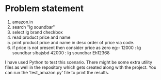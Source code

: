 # Problem statement

1. amazon.in
2. search "lg soundbar"
3. select lg brand checkbox
4. read product price and name
5. print product price and name in desc order of price via code.
6. if price is not present then consider price as zero
eg:- 
12000 : lg soundbar slbajsbd
42000 : lg soundbar Eh12368



I have used Python to test this scenario. There might be some extra utility files as well in the repository which gets created along with the project.
You can run the 'test_amazon.py' file to print the results.
